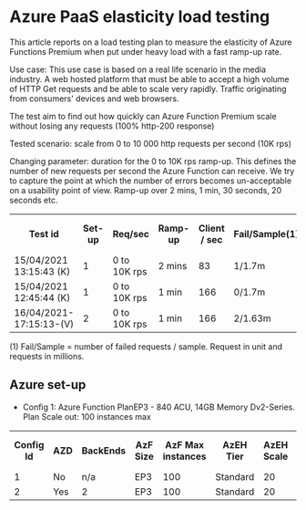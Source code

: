 # Azure PaaS elasticity load testing

This article reports on a load testing plan to measure the elasticity of Azure Functions Premium when put under heavy load with a fast ramp-up rate.

Use case:
This use case is based on a real life scenario in the media industry. A web hosted platform that must be able to accept a high volume of HTTP Get requests and be able to scale very rapidly. Traffic originating from consumers' devices and web browsers.

The test aim to find out how quickly can Azure Function Premium scale without losing any requests (100% http-200 response)

Tested scenario: scale from 0 to 10 000 http requests per second (10K rps)

Changing parameter: duration for the 0 to 10K rps ramp-up. This defines the number of new requests per second the Azure Function can receive. We try to capture the point at which the number of errors becomes un-acceptable on a usability point of view. Ramp-up over 2 mins, 1 min, 30 seconds, 20 seconds etc.


<table style="width:100%">
  <tr>
    <th>Test id</th>
    <th>Set-up</th>
    <th>Req/sec</th>
    <th>Ramp-up</th>
    <th>Client / sec</th>
    <th>Fail/Sample(1)</th>
    <th>Avg rps</th>
    <th>Duration</th>
    <th>Azure Function instances</th>
    <th>Test report<th>
  </tr>
  <tr>
    <td>15/04/2021 13:15:43 (K)</td>
    <td>1</td>
    <td>0 to 10K rps</td>
    <td>2 mins</td>
    <td>83</td>
    <td>1/1.7m</td>
        <td></td>
    <td>3 min</td>
    <td>15</td>
    <td></td>
</tr>
  <tr>
    <td>15/04/2021 12:45:44 (K)</td>
    <td>1</td>
    <td>0 to 10K rps</td>
    <td>1 min</td>
    <td>166</td>
    <td>0/1.7m</td>
            <td></td>
    <td>3 min</td>
    <td>15</td>
    <td></td>
  </tr>
    <tr>
    <td>16/04/2021-17:15:13-(V)</td>
    <td>2</td>
    <td>0 to 10K rps</td>
    <td>1 min</td>
    <td>166</td>
    <td>2/1.63m</td>
            <td>8500</td>
    <td>240 secs</td>
    <td>?</td>
    <td><a target="_blank" href="https://sareportsloadtesting.blob.core.windows.net/testingreports/16042021_171513_(V)/artifacts/dashboard/index.html">Report</a></td>
  </tr>
</table>

(1) Fail/Sample = number of failed requests / sample. Request in unit and requests in millions.

## Azure set-up

- Config 1: Azure Function PlanEP3 - 840 ACU, 14GB Memory Dv2-Series. Plan Scale out: 100 instances max

<table style="width:100%">
  <tr>
    <th>Config Id</th>
    <th>AZD</th>
    <th>BackEnds</th>
    <th>AzF Size</th>
    <th>AzF Max instances</th>
    <th>AzEH Tier</th>
    <th>AzEH Scale</th>
    <th>AzEH Hub Partitions</th>
  </tr>
  <tr>
    <td>1</td>
    <td>No</td>
    <td>n/a</td>
    <td>EP3</td>
    <td>100</td>
    <td>Standard</td>
    <td>20</td>
    <td>32</td>
</tr>
  <tr>
    <td>2</td>
    <td>Yes</td>
    <td>2</td>
    <td>EP3</td>
    <td>100</td>
    <td>Standard</td>
    <td>20</td>
    <td>32</td>
  </tr>

</table>